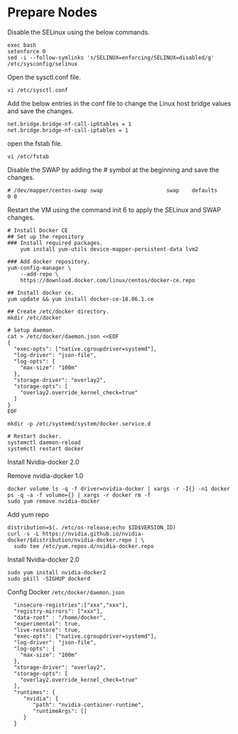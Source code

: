 
# Prepare Nodes


Disable the SELinux using the below commands.

```
exec bash
setenforce 0
sed -i --follow-symlinks 's/SELINUX=enforcing/SELINUX=disabled/g' /etc/sysconfig/selinux
```

Open the sysctl.conf file.

```vi /etc/sysctl.conf```

Add the below entries in the conf file to change the Linux host bridge values and save the changes.

```
net.bridge.bridge-nf-call-ip6tables = 1
net.bridge.bridge-nf-call-iptables = 1
```

open the fstab file.

```vi /etc/fstab```

Disable the SWAP by adding the # symbol at the beginning and save the changes.

```
# /dev/mapper/centos-swap swap                    swap    defaults        0 0
```

Restart the VM using the command init 6 to apply the SELinux and SWAP changes.

```
# Install Docker CE
## Set up the repository
### Install required packages.
    yum install yum-utils device-mapper-persistent-data lvm2

### Add docker repository.
yum-config-manager \
    --add-repo \
    https://download.docker.com/linux/centos/docker-ce.repo

## Install docker ce.
yum update && yum install docker-ce-18.06.1.ce

## Create /etc/docker directory.
mkdir /etc/docker

# Setup daemon.
cat > /etc/docker/daemon.json <<EOF
{
  "exec-opts": ["native.cgroupdriver=systemd"],
  "log-driver": "json-file",
  "log-opts": {
    "max-size": "100m"
  },
  "storage-driver": "overlay2",
  "storage-opts": [
    "overlay2.override_kernel_check=true"
  ]
}
EOF

mkdir -p /etc/systemd/system/docker.service.d

# Restart docker.
systemctl daemon-reload
systemctl restart docker
```

Install Nvidia-docker 2.0

Remove nvidia-docker 1.0

```
docker volume ls -q -f driver=nvidia-docker | xargs -r -I{} -n1 docker ps -q -a -f volume={} | xargs -r docker rm -f
sudo yum remove nvidia-docker
```

Add yum repo

```
distribution=$(. /etc/os-release;echo $ID$VERSION_ID)
curl -s -L https://nvidia.github.io/nvidia-docker/$distribution/nvidia-docker.repo | \
  sudo tee /etc/yum.repos.d/nvidia-docker.repo
```

Install Nvidia-docker 2.0

```
sudo yum install nvidia-docker2
sudo pkill -SIGHUP dockerd
```
Config Docker ```/etc/docker/daemon.json```

```
  "insecure-registries":["xxx","xxx"],
  "registry-mirrors": ["xxx"],
  "data-root" : "/home/docker",
  "experimental": true,
  "live-restore": true,
  "exec-opts": ["native.cgroupdriver=systemd"],
  "log-driver": "json-file",
  "log-opts": {
    "max-size": "100m"
  },
  "storage-driver": "overlay2",
  "storage-opts": [
    "overlay2.override_kernel_check=true"
  ],
  "runtimes": {
     "nvidia": {
        "path": "nvidia-container-runtime",
        "runtimeArgs": []
     }
  }
```


